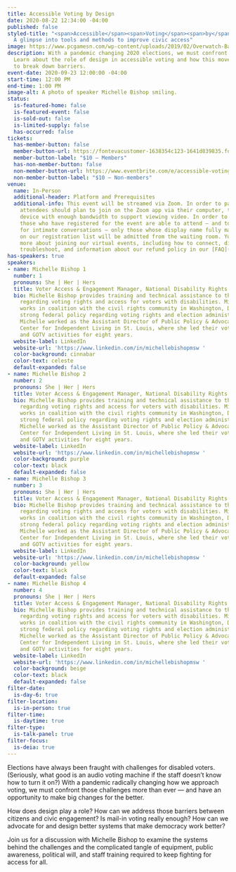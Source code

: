 ```yaml
---
title: Accessible Voting by Design
date: 2020-08-22 12:34:00 -04:00
published: false
styled-title: "<span>Accessible</span><span>Voting</span><span>by</span><span> Design:</span>
  A glimpse into tools and methods to improve civic access"
image: https://www.pcgamesn.com/wp-content/uploads/2019/02/Overwatch-Baptiste-Abilities.jpg
description: With a pandemic changing 2020 elections, we must confront voting challenges.
  Learn about the role of design in accessible voting and how this movement works
  to break down barriers.
event-date: 2020-09-23 12:00:00 -04:00
start-time: 12:00 PM
end-time: 1:00 PM
image-alt: A photo of speaker Michelle Bishop smiling.
status:
  is-featured-home: false
  is-featured-event: false
  is-sold-out: false
  is-limited-supply: false
  has-occurred: false
tickets:
  has-member-button: false
  member-button-url: https://fontevacustomer-1638354c123-1641d839835.force.com/services/oauth2/authorize?client_id=3MVG9nthuDc9owbcOq7_07W.HriOQQPWTbMkrpOla.ajDQlTHf4_uby_mhwylcX.mJBU2O2SppTiZMS0J_HJd&response_type=code&redirect_uri=https://ikit.aiga.org/ikit_national_util/ikit-national-util-sso-redirect/&state=https%3A%2F%2Fdc.aiga.org%2Fevent%2Faccessible-voting-by-design%2F%3Fredirect_source%3Deventbrite_register
  member-button-label: "$10 — Members"
  has-non-member-button: false
  non-member-button-url: https://www.eventbrite.com/e/accessible-voting-by-design-tickets-117840308535
  non-member-button-label: "$10 — Non-members"
venue:
  name: In-Person
  additional-header: Platform and Prerequisites
  additional-info: This event will be streamed via Zoom. In order to participate fully,
    attendees should plan to join on the Zoom app via their computer, tablet, or mobile
    device with enough bandwidth to support viewing video. In order to ensure only
    those who have registered for the event are able to attend — and to create space
    for intimate conversations — only those whose display name fully matches the name
    on our registration list will be admitted from the waiting room. You can find
    more about joining our virtual events, including how to connect, directions to
    troubleshoot, and information about our refund policy in our [FAQ](/faqs/).
has-speakers: true
speakers:
- name: Michelle Bishop 1
  number: 1
  pronouns: She | Her | Hers
  title: Voter Access & Engagement Manager, National Disability Rights Network
  bio: Michelle Bishop provides training and technical assistance to the P&A network
    regarding voting rights and access for voters with disabilities. Michelle also
    works in coalition with the civil rights community in Washington, DC to ensure
    strong federal policy regarding voting rights and election administration. Previously,
    Michelle worked as the Assistant Director of Public Policy & Advocacy at Paraquad
    Center for Independent Living in St. Louis, where she led their voting rights
    and GOTV activities for eight years.
  website-label: LinkedIn
  website-url: 'https://www.linkedin.com/in/michellebishopmsw '
  color-background: cinnabar
  color-text: celeste
  default-expanded: false
- name: Michelle Bishop 2
  number: 2
  pronouns: She | Her | Hers
  title: Voter Access & Engagement Manager, National Disability Rights Network
  bio: Michelle Bishop provides training and technical assistance to the P&A network
    regarding voting rights and access for voters with disabilities. Michelle also
    works in coalition with the civil rights community in Washington, DC to ensure
    strong federal policy regarding voting rights and election administration. Previously,
    Michelle worked as the Assistant Director of Public Policy & Advocacy at Paraquad
    Center for Independent Living in St. Louis, where she led their voting rights
    and GOTV activities for eight years.
  website-label: LinkedIn
  website-url: 'https://www.linkedin.com/in/michellebishopmsw '
  color-background: purple
  color-text: black
  default-expanded: false
- name: Michelle Bishop 3
  number: 3
  pronouns: She | Her | Hers
  title: Voter Access & Engagement Manager, National Disability Rights Network
  bio: Michelle Bishop provides training and technical assistance to the P&A network
    regarding voting rights and access for voters with disabilities. Michelle also
    works in coalition with the civil rights community in Washington, DC to ensure
    strong federal policy regarding voting rights and election administration. Previously,
    Michelle worked as the Assistant Director of Public Policy & Advocacy at Paraquad
    Center for Independent Living in St. Louis, where she led their voting rights
    and GOTV activities for eight years.
  website-label: LinkedIn
  website-url: 'https://www.linkedin.com/in/michellebishopmsw '
  color-background: yellow
  color-text: black
  default-expanded: false
- name: Michelle Bishop 4
  number: 4
  pronouns: She | Her | Hers
  title: Voter Access & Engagement Manager, National Disability Rights Network
  bio: Michelle Bishop provides training and technical assistance to the P&A network
    regarding voting rights and access for voters with disabilities. Michelle also
    works in coalition with the civil rights community in Washington, DC to ensure
    strong federal policy regarding voting rights and election administration. Previously,
    Michelle worked as the Assistant Director of Public Policy & Advocacy at Paraquad
    Center for Independent Living in St. Louis, where she led their voting rights
    and GOTV activities for eight years.
  website-label: LinkedIn
  website-url: 'https://www.linkedin.com/in/michellebishopmsw '
  color-background: beige
  color-text: black
  default-expanded: false
filter-date:
  is-day-6: true
filter-location:
  is-in-person: true
filter-time:
  is-daytime: true
filter-type:
  is-talk-panel: true
filter-focus:
  is-deia: true
---
```


Elections have always been fraught with challenges for disabled voters. (Seriously, what good is an audio voting machine if the staff doesn’t know how to turn it on?) With a pandemic radically changing how we approach voting, we must confront those challenges more than ever — and have an opportunity to make big changes for the better.

How does design play a role? How can we address those barriers between citizens and civic engagement? Is mail-in voting really enough? How can we advocate for and design better systems that make democracy work better?

Join us for a discussion with Michelle Bishop to examine the systems behind the challenges and the complicated tangle of equipment, public awareness, political will, and staff training required to keep fighting for access for all.
